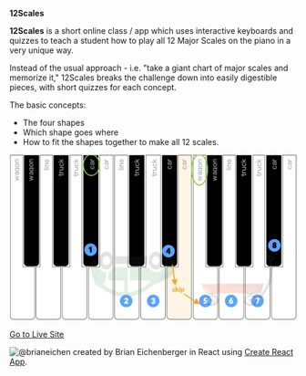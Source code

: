 **12Scales**

**12Scales** is a short online class / app which uses interactive keyboards and quizzes to teach a student how to play all 12 Major Scales on the piano in a very unique way.

Instead of the usual approach - i.e. "take a giant chart of major scales and memorize it," 12Scales breaks the challenge down into easily digestible pieces, with short quizzes for each concept.

The basic concepts:

- The four shapes
- Which shape goes where
- How to fit the shapes together to make all 12 scales.

!['keyboard with B Flat scale'](./src/images/BuildBbScale.jpg)

[Go to Live Site](http://www.12scales.com)

![@brianeichen](htts://twitter.com/brianeichen)
created by Brian Eichenberger in React using [Create React App](https://github.com/facebookincubator/create-react-app).
